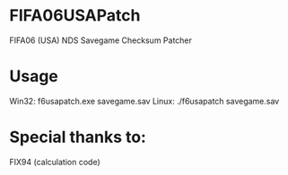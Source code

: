 # FIFA06USAPatch
FIFA06 (USA) NDS Savegame Checksum Patcher

# Usage
Win32: f6usapatch.exe savegame.sav
Linux: ./f6usapatch savegame.sav

# Special thanks to:
FIX94 (calculation code)
